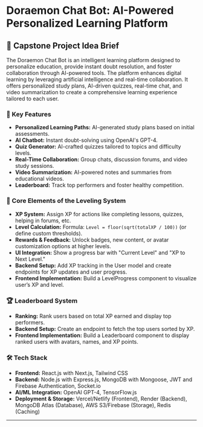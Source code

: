 # Doraemon Chat Bot: AI-Powered Personalized Learning Platform

## 🌟 Capstone Project Idea Brief

The Doraemon Chat Bot is an intelligent learning platform designed to personalize education, provide instant doubt resolution, and foster collaboration through AI-powered tools. The platform enhances digital learning by leveraging artificial intelligence and real-time collaboration. It offers personalized study plans, AI-driven quizzes, real-time chat, and video summarization to create a comprehensive learning experience tailored to each user.

### 🚀 Key Features
- **Personalized Learning Paths:** AI-generated study plans based on initial assessments.
- **AI Chatbot:** Instant doubt-solving using OpenAI's GPT-4.
- **Quiz Generator:** AI-crafted quizzes tailored to topics and difficulty levels.
- **Real-Time Collaboration:** Group chats, discussion forums, and video study sessions.
- **Video Summarization:** AI-powered notes and summaries from educational videos.
- **Leaderboard:** Track top performers and foster healthy competition.

### 🎯 Core Elements of the Leveling System
- **XP System:** Assign XP for actions like completing lessons, quizzes, helping in forums, etc.
- **Level Calculation:** Formula: `Level = floor(sqrt(totalXP / 100))` (or define custom thresholds).
- **Rewards & Feedback:** Unlock badges, new content, or avatar customization options at higher levels.
- **UI Integration:** Show a progress bar with "Current Level" and "XP to Next Level."
- **Backend Setup:** Add XP tracking in the User model and create endpoints for XP updates and user progress.
- **Frontend Implementation:** Build a LevelProgress component to visualize user’s XP and level.

### 🏆 Leaderboard System
- **Ranking:** Rank users based on total XP earned and display top performers.
- **Backend Setup:** Create an endpoint to fetch the top users sorted by XP.
- **Frontend Implementation:** Build a Leaderboard component to display ranked users with avatars, names, and XP points.

### 🛠️ Tech Stack
- **Frontend:** React.js with Next.js, Tailwind CSS
- **Backend:** Node.js with Express.js, MongoDB with Mongoose, JWT and Firebase Authentication, Socket.io
- **AI/ML Integration:** OpenAI GPT-4, TensorFlow.js
- **Deployment & Storage:** Vercel/Netlify (Frontend), Render (Backend), MongoDB Atlas (Database), AWS S3/Firebase (Storage), Redis (Caching)

---

